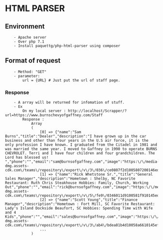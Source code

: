 HTML PARSER
====================

## Environment
        - Apache server
        - Over php 7.1
        - Install paquettg/php-html-parser using composer
    
## Format of request
        - Method: "GET"
        - parameter:
            url = {URL} # Just put the url of staff page.
        
### Response

        - A array will be returned for infomation of stuff.
        - Ex
            On my local server : http://localhost/Scrapper/?url=https://www.burnschevyofgaffney.com/Staff
            Response :
                Array
                (
                    [0] => {"name":"Sam Burns","title":"Dealer","description":"I have grown up in the car business and other than four years in the U.S air force, it is the only profession I have known. I graduated from the Citadel in 1981 and was married the same year. I moved to Gaffney in 1990 to operate BURNS CHEVROLET. Terri and I have four children and four grandchildren. The Lord has blessed us! ","phone":"","email":"sam@burnsofgaffney.com","image":"https:\/\/media-dmg.assets-cdk.com\/teams\/repository\/export\/v\/3\/036\/ce0807f2d1005807200146edef087\/036ce0807f2d1005807200146edef087.jpg"}
                    [1] => {"name":"Rick Whetstone Sr.","title":"General Sales Manager","description":"Hometown : Shelby, NC Favorite Restaurant: Ruth Chris Steakhouse Hobbies: Family, Church, Working Out","phone":"","email":"rick@burnsofgaffney.com","image":"https:\/\/media-dmg.assets-cdk.com\/teams\/repository\/export\/v\/5\/fe9\/0346011d9100581f910145edef087\/fe90346011d9100581f910145edef087.jpg"}
                    [2] => {"name":"Scott Young","title":"Finance Manager","description":"Hometown : Fort Mill, SC Favorite Restaurant: Lady's Island Dockside Beaufort, SC Hobbies: Spending Time with Wife and 4 Kids","phone":"","email":"sales@burnsofgaffney.com","image":"https:\/\/media-dmg.assets-cdk.com\/teams\/repository\/export\/v\/3\/ab4\/bdea81b4d10058a6610145efa6b30\/ab4bdea81b4d10058a6610145efa6b30.jpg"}
                    ...
                )
